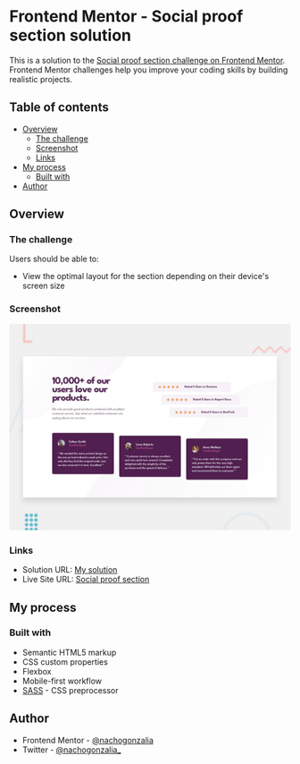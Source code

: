 # Frontend Mentor - Social proof section solution

This is a solution to the [Social proof section challenge on Frontend Mentor](https://www.frontendmentor.io/challenges/social-proof-section-6e0qTv_bA). Frontend Mentor challenges help you improve your coding skills by building realistic projects. 

## Table of contents

- [Overview](#overview)
  - [The challenge](#the-challenge)
  - [Screenshot](#screenshot)
  - [Links](#links)
- [My process](#my-process)
  - [Built with](#built-with)
- [Author](#author)

## Overview

### The challenge

Users should be able to:

- View the optimal layout for the section depending on their device's screen size

### Screenshot

![](./screenshot.jpg)

### Links

- Solution URL: [My solution](https://www.frontendmentor.io/solutions/social-proof-section-v6mZ5_Zy_S)
- Live Site URL: [Social proof section](https://codepen.io/nachogonzalia/pen/LYQKgja)

## My process

### Built with

- Semantic HTML5 markup
- CSS custom properties
- Flexbox
- Mobile-first workflow
- [SASS](https://sass-lang.com/) - CSS preprocessor

## Author

- Frontend Mentor - [@nachogonzalia](https://www.frontendmentor.io/profile/nachogonzalia)
- Twitter - [@nachogonzalia_](https://www.twitter.com/nachogonzalia_)
